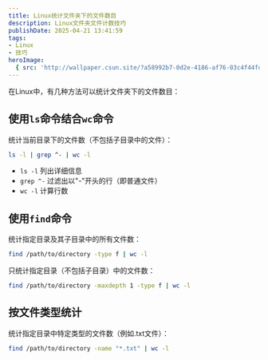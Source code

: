 ```yaml
---
title: Linux统计文件夹下的文件数目
description: Linux文件夹文件计数技巧
publishDate: 2025-04-21 13:41:59
tags:
- Linux
- 技巧
heroImage:
  { src: 'http://wallpaper.csun.site/?a58992b7-0d2e-4186-af76-03c4f44fdb0c', inferSize: true }
---
```


在Linux中，有几种方法可以统计文件夹下的文件数目：

## 使用`ls`命令结合`wc`命令

统计当前目录下的文件数（不包括子目录中的文件）：

```bash
ls -l | grep ^- | wc -l
```

- `ls -l` 列出详细信息
- `grep ^-` 过滤出以"-"开头的行（即普通文件）
- `wc -l` 计算行数

## 使用`find`命令

统计指定目录及其子目录中的所有文件数：

```bash
find /path/to/directory -type f | wc -l
```

只统计指定目录（不包括子目录）中的文件数：

```bash
find /path/to/directory -maxdepth 1 -type f | wc -l
```

## 按文件类型统计

统计指定目录中特定类型的文件数（例如.txt文件）：

```bash
find /path/to/directory -name "*.txt" | wc -l
```